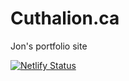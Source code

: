 Cuthalion.ca
===============

Jon's portfolio site

[![Netlify Status](https://api.netlify.com/api/v1/badges/bfb963b9-c1a3-4b9e-a01d-e1adff15aa17/deploy-status)](https://app.netlify.com/sites/musing-nightingale-3c3b0b/deploys)
